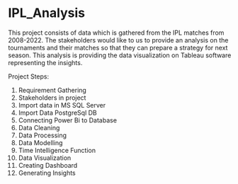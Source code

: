 # IPL_Analysis

This project consists of data which is gathered from the IPL matches from 2008-2022. The stakeholders would like to us to provide an analysis on the tournaments and their matches so that they can prepare a strategy for next season. This analysis is providing the data visualization on Tableau software representing the insights.

Project Steps:
1. Requirement Gathering
2. Stakeholders in project
3. Import data in MS SQL Server
4. Import Data PostgreSql DB
5. Connecting Power Bi to Database
6. Data Cleaning
7. Data Processing
8. Data Modelling
9. Time Intelligence Function
10. Data Visualization
11. Creating Dashboard
12. Generating Insights
